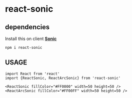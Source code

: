 # react-sonic


## dependencies

Install this on client **[Sonic](https://github.com/padolsey/sonic.js)**

```
npm i react-sonic
```

## USAGE
```
import React from 'react'
import {ReactSonic, ReactArcSonic} from 'react-sonic'

<ReactSonic fillColor="#FF0000" width=50 height=50 />
<ReactArcSonic fillColor="#FF00FF" width=50 height=50 />

```


